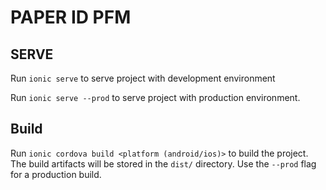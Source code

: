 # PAPER ID PFM

## SERVE

Run `ionic serve` to serve project with development environment

Run `ionic serve --prod` to serve project with production environment.

## Build

Run `ionic cordova build <platform (android/ios)>` to build the project. The build artifacts will be stored in the `dist/` directory. Use the `--prod` flag for a production build.
